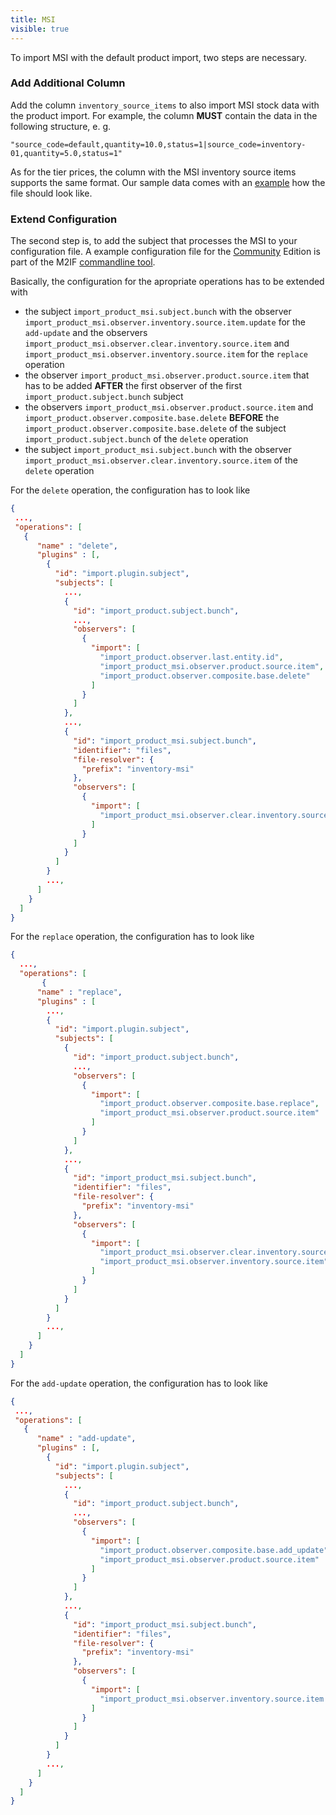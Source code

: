 ```yaml
---
title: MSI
visible: true
---
```


To import MSI with the default product import, two steps are necessary. 

### Add Additional Column

Add the column `inventory_source_items` to also import MSI stock data with the product import. For example, the column **MUST** contain the data in the following structure, e. g.

```
"source_code=default,quantity=10.0,status=1|source_code=inventory-01,quantity=5.0,status=1"
```

As for the tier prices, the column with the MSI inventory source items supports the same format. Our sample data comes with an [example](https://github.com/techdivision/import-cli-simple/blob/3.5.x/projects/sample-data/ce/2.3.x/data/products/configurable/product-import_20190226-095345_01.csv) how the file should look like.

### Extend Configuration

The second step is, to add the subject that processes the MSI to your configuration file. A example configuration file for the [Community](https://github.com/techdivision/import-cli-simple/blob/3.5.x/projects/sample-data/ce/2.3.x/conf/products/techdivision-import-inventory-msi.json) Edition is part of the M2IF [commandline tool](https://github.com/techdivision/import-cli-simple).

Basically, the configuration for the apropriate operations has to be extended with

* the subject `import_product_msi.subject.bunch` with the observer `import_product_msi.observer.inventory.source.item.update` for the `add-update` and the observers `import_product_msi.observer.clear.inventory.source.item` and `import_product_msi.observer.inventory.source.item` for the `replace` operation
* the observer `import_product_msi.observer.product.source.item` that has to be added **AFTER** the first observer of the first `import_product.subject.bunch` subject
* the observers `import_product_msi.observer.product.source.item` and `import_product.observer.composite.base.delete` **BEFORE** the `import_product.observer.composite.base.delete` of the subject `import_product.subject.bunch` of the `delete` operation
* the subject `import_product_msi.subject.bunch` with the observer `import_product_msi.observer.clear.inventory.source.item` of the `delete` operation

For the `delete` operation, the configuration has to look like

```json
{
 ...,
 "operations": [
   {
      "name" : "delete",
      "plugins" : [,
        {
          "id": "import.plugin.subject",
          "subjects": [
            ...,
            {
              "id": "import_product.subject.bunch",
              ...,
              "observers": [
                {
                  "import": [
                    "import_product.observer.last.entity.id",
                    "import_product_msi.observer.product.source.item",
                    "import_product.observer.composite.base.delete"
                  ]
                }
              ]
            },
			...,
            {
              "id": "import_product_msi.subject.bunch",
              "identifier": "files",
              "file-resolver": {
                "prefix": "inventory-msi"
              },
              "observers": [
                {
                  "import": [
                    "import_product_msi.observer.clear.inventory.source.item"
                  ]
                }
              ]
            }
          ]
        }
        ...,
      ]
    }
  ]
}
```

For the `replace` operation, the configuration has to look like

```json
{
  ...,
  "operations": [
       {
      "name" : "replace",
      "plugins" : [
        ...,
        {
          "id": "import.plugin.subject",
          "subjects": [
            {
              "id": "import_product.subject.bunch",
    	      ...,
              "observers": [
                {
                  "import": [
                    "import_product.observer.composite.base.replace",
                    "import_product_msi.observer.product.source.item"
                  ]
                }
              ]
            },
            ...,
            {
              "id": "import_product_msi.subject.bunch",
              "identifier": "files",
              "file-resolver": {
                "prefix": "inventory-msi"
              },
              "observers": [
                {
                  "import": [
                    "import_product_msi.observer.clear.inventory.source.item",
                    "import_product_msi.observer.inventory.source.item"
                  ]
                }
              ]
            }
          ]
        }
        ...,
      ]
    }
  ]
}
```

For the `add-update` operation, the configuration has to look like

```json
{
 ...,
 "operations": [
   {
      "name" : "add-update",
      "plugins" : [,
        {
          "id": "import.plugin.subject",
          "subjects": [
            ...,
            {
              "id": "import_product.subject.bunch",
              ...,
              "observers": [
                {
                  "import": [
                    "import_product.observer.composite.base.add_update",
                    "import_product_msi.observer.product.source.item"
                  ]
                }
              ]
            },
			...,
            {
              "id": "import_product_msi.subject.bunch",
              "identifier": "files",
              "file-resolver": {
                "prefix": "inventory-msi"
              },
              "observers": [
                {
                  "import": [
                    "import_product_msi.observer.inventory.source.item.update"
                  ]
                }
              ]
            }
          ]
        }
        ...,
      ]
    }
  ]
}
```